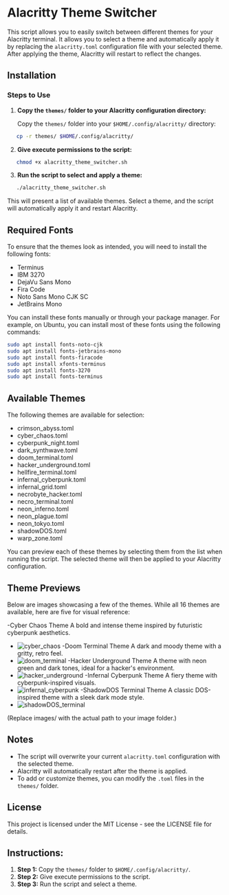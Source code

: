 # Alacritty Theme Switcher

This script allows you to easily switch between different themes for your Alacritty terminal. It allows you to select a theme and automatically apply it by replacing the `alacritty.toml` configuration file with your selected theme. After applying the theme, Alacritty will restart to reflect the changes.

## Installation

### Steps to Use

1. **Copy the `themes/` folder to your Alacritty configuration directory:**

   Copy the `themes/` folder into your `$HOME/.config/alacritty/` directory:

```bash
   cp -r themes/ $HOME/.config/alacritty/
```

2. **Give execute permissions to the script:**

```bash
   chmod +x alacritty_theme_switcher.sh
```

3. **Run the script to select and apply a theme:**

```bash
   ./alacritty_theme_switcher.sh
```

   This will present a list of available themes. Select a theme, and the script will automatically apply it and restart Alacritty.


## Required Fonts

To ensure that the themes look as intended, you will need to install the following fonts:

- Terminus
- IBM 3270
- DejaVu Sans Mono
- Fira Code
- Noto Sans Mono CJK SC
- JetBrains Mono

You can install these fonts manually or through your package manager. For example, on Ubuntu, you can install most of these fonts using the following commands:

```bash
sudo apt install fonts-noto-cjk
sudo apt install fonts-jetbrains-mono
sudo apt install fonts-firacode
sudo apt install xfonts-terminus
sudo apt install fonts-3270
sudo apt install fonts-terminus
```

## Available Themes

The following themes are available for selection:

- crimson_abyss.toml
- cyber_chaos.toml
- cyberpunk_night.toml
- dark_synthwave.toml
- doom_terminal.toml
- hacker_underground.toml
- hellfire_terminal.toml
- infernal_cyberpunk.toml
- infernal_grid.toml
- necrobyte_hacker.toml
- necro_terminal.toml
- neon_inferno.toml
- neon_plague.toml
- neon_tokyo.toml
- shadowDOS.toml
- warp_zone.toml

You can preview each of these themes by selecting them from the list when running the script. The selected theme will then be applied to your Alacritty configuration.

## Theme Previews

Below are images showcasing a few of the themes. While all 16 themes are available, here are five for visual reference:

-Cyber Chaos Theme
A bold and intense theme inspired by futuristic cyberpunk aesthetics.
- ![cyber_chaos](https://github.com/JTechOps/Alacritty-themes-switcher/blob/main/screenshots/cyber_chaos.png)
-Doom Terminal Theme
A dark and moody theme with a gritty, retro feel.
- ![doom_terminal](https://github.com/JTechOps/Alacritty-themes-switcher/blob/main/screenshots/doom_terminal.png) 
-Hacker Underground Theme
A theme with neon green and dark tones, ideal for a hacker's environment.
- ![hacker_underground](https://github.com/JTechOps/Alacritty-themes-switcher/blob/main/screenshots/hacker_underground.png)
-Infernal Cyberpunk Theme
A fiery theme with cyberpunk-inspired visuals.
- ![infernal_cyberpunk](https://github.com/JTechOps/Alacritty-themes-switcher/blob/main/screenshots/infernal_cyberpunk.png)
-ShadowDOS Terminal Theme
A classic DOS-inspired theme with a sleek dark mode style.
- ![shadowDOS_terminal](https://github.com/JTechOps/Alacritty-themes-switcher/blob/main/screenshots/shadowDOS_terminal.png)

(Replace images/ with the actual path to your image folder.)

## Notes

- The script will overwrite your current `alacritty.toml` configuration with the selected theme.
- Alacritty will automatically restart after the theme is applied.
- To add or customize themes, you can modify the `.toml` files in the `themes/` folder.

## License

This project is licensed under the MIT License - see the LICENSE file for details.

## Instructions:

1. **Step 1:** Copy the `themes/` folder to `$HOME/.config/alacritty/`.
2. **Step 2:** Give execute permissions to the script.
3. **Step 3:** Run the script and select a theme.
